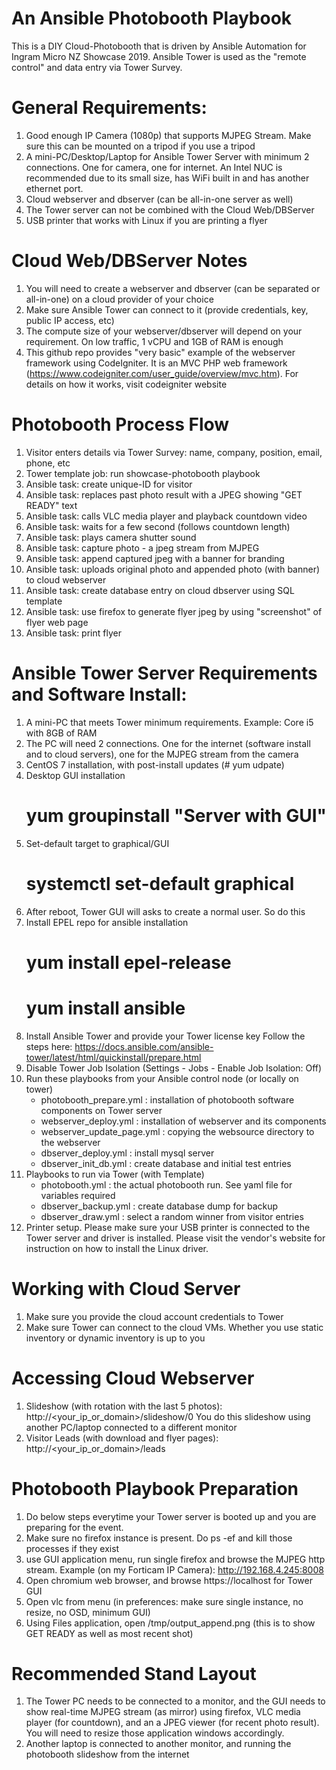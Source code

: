 # An Ansible Photobooth Playbook

This is a DIY Cloud-Photobooth that is driven by Ansible Automation for Ingram Micro NZ Showcase 2019.
Ansible Tower is used as the "remote control" and data entry via Tower Survey.

# General Requirements:
1. Good enough IP Camera (1080p) that supports MJPEG Stream. Make sure this can be mounted on a tripod if you use a tripod
2. A mini-PC/Desktop/Laptop for Ansible Tower Server with minimum 2 connections. One for camera, one for internet. An Intel NUC is recommended due to its small size, has WiFi built in and has another ethernet port.
3. Cloud webserver and dbserver (can be all-in-one server as well)
4. The Tower server can not be combined with the Cloud Web/DBServer
5. USB printer that works with Linux if you are printing a flyer

# Cloud Web/DBServer Notes
1. You will need to create a webserver and dbserver (can be separated or all-in-one) on a cloud provider of your choice
2. Make sure Ansible Tower can connect to it (provide credentials, key, public IP access, etc)
3. The compute size of your webserver/dbserver will depend on your requirement. On low traffic, 1 vCPU and 1GB of RAM is enough
4. This github repo provides "very basic" example of the webserver framework using CodeIgniter. It is an MVC PHP web framework (https://www.codeigniter.com/user_guide/overview/mvc.htm). For details on how it works, visit codeigniter website

# Photobooth Process Flow
1. Visitor enters details via Tower Survey: name, company, position, email, phone, etc
2. Tower template job: run showcase-photobooth playbook
3. Ansible task: create unique-ID for visitor
4. Ansible task: replaces past photo result with a JPEG showing "GET READY" text
5. Ansible task: calls VLC media player and playback countdown video
6. Ansible task: waits for a few second (follows countdown length)
7. Ansible task: plays camera shutter sound
8. Ansible task: capture photo - a jpeg stream from MJPEG
9. Ansible task: append captured jpeg with a banner for branding
10. Ansible task: uploads original photo and appended photo (with banner) to cloud webserver
11. Ansible task: create database entry on cloud dbserver using SQL template
12. Ansible task: use firefox to generate flyer jpeg by using "screenshot" of flyer web page
13. Ansible task: print flyer

# Ansible Tower Server Requirements and Software Install:
1. A mini-PC that meets Tower minimum requirements. Example: Core i5 with 8GB of RAM
2. The PC will need 2 connections. One for the internet (software install and to cloud servers), one for the MJPEG stream from the camera
3. CentOS 7 installation, with post-install updates (# yum udpate)
4. Desktop GUI installation
   # yum groupinstall "Server with GUI"
5. Set-default target to graphical/GUI 
   # systemctl set-default graphical
6. After reboot, Tower GUI will asks to create a normal user. So do this
7. Install EPEL repo for ansible installation
   # yum install epel-release
   # yum install ansible
8. Install Ansible Tower and provide your Tower license key
   Follow the steps here: https://docs.ansible.com/ansible-tower/latest/html/quickinstall/prepare.html
9. Disable Tower Job Isolation (Settings - Jobs - Enable Job Isolation: Off)
10. Run these playbooks from your Ansible control node (or locally on tower)
    - photobooth_prepare.yml : installation of photobooth software components on Tower server
    - webserver_deploy.yml : installation of webserver and its components
    - webserver_update_page.yml : copying the websource directory to the webserver
    - dbserver_deploy.yml : install mysql server
    - dbserver_init_db.yml : create database and initial test entries
11. Playbooks to run via Tower (with Template)
    - photobooth.yml : the actual photobooth run. See yaml file for variables required
    - dbserver_backup.yml : create database dump for backup
    - dbserver_draw.yml : select a random winner from visitor entries
12. Printer setup. Please make sure your USB printer is connected to the Tower server and driver is installed. Please visit the vendor's website for instruction on how to install the Linux driver.

# Working with Cloud Server
1. Make sure you provide the cloud account credentials to Tower
2. Make sure Tower can connect to the cloud VMs. Whether you use static inventory or dynamic inventory is up to you

# Accessing Cloud Webserver
1. Slideshow (with rotation with the last 5 photos): http://<your_ip_or_domain>/slideshow/0
   You do this slideshow using another PC/laptop connected to a different monitor
2. Visitor Leads (with download and flyer pages): http://<your_ip_or_domain>/leads

# Photobooth Playbook Preparation
1. Do below steps everytime your Tower server is booted up and you are preparing for the event.
2. Make sure no firefox instance is present. Do ps -ef and kill those processes if they exist
3. use GUI application menu, run single firefox and browse the MJPEG http stream. Example (on my Forticam IP Camera): http://192.168.4.245:8008
4. Open chromium web browser, and browse https://localhost for Tower GUI
5. Open vlc from menu (in preferences: make sure single instance, no resize, no OSD, minimum GUI)
6. Using Files application, open /tmp/output_append.png (this is to show GET READY as well as most recent shot)

# Recommended Stand Layout
1. The Tower PC needs to be connected to a monitor, and the GUI needs to show real-time MJPEG stream (as mirror) using firefox, VLC media player (for countdown), and an a JPEG viewer (for recent photo result). You will need to resize those application windows accordingly.
2. Another laptop is connected to another monitor, and running the photobooth slideshow from the internet

